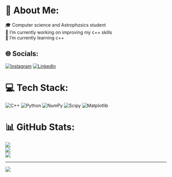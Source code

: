 # 💫 About Me:
🎓 Computer science and Astrophzsics student<br>🔭 I’m currently working on improving my c++ skills<br>🌱 I’m currently learning c++<br>


## 🌐 Socials:
[![Instagram](https://img.shields.io/badge/Instagram-%23E4405F.svg?logo=Instagram&logoColor=white)](https://instagram.com/foersterd97) [![LinkedIn](https://img.shields.io/badge/LinkedIn-%230077B5.svg?logo=linkedin&logoColor=white)](https://linkedin.com/in/dominic-förster-4a7a44310) 

# 💻 Tech Stack:
![C++](https://img.shields.io/badge/c++-%2300599C.svg?style=flat&logo=c%2B%2B&logoColor=white) ![Python](https://img.shields.io/badge/python-3670A0?style=flat&logo=python&logoColor=ffdd54) ![NumPy](https://img.shields.io/badge/numpy-%23013243.svg?style=flat&logo=numpy&logoColor=white) ![Scipy](https://img.shields.io/badge/SciPy-%230C55A5.svg?style=flat&logo=scipy&logoColor=%white) ![Matplotlib](https://img.shields.io/badge/Matplotlib-%23ffffff.svg?style=flat&logo=Matplotlib&logoColor=black)
# 📊 GitHub Stats:
![](https://github-readme-stats.vercel.app/api?username=quooky&theme=ocean_dark&hide_border=false&include_all_commits=false&count_private=true)<br/>
![](https://github-readme-streak-stats.herokuapp.com/?user=quooky&theme=ocean_dark&hide_border=false)<br/>
![](https://github-readme-stats.vercel.app/api/top-langs/?username=quooky&theme=ocean_dark&hide_border=false&include_all_commits=false&count_private=true&layout=compact)

---
[![](https://visitcount.itsvg.in/api?id=quooky&icon=0&color=0)](https://visitcount.itsvg.in)

<!-- Proudly created with GPRM ( https://gprm.itsvg.in ) -->
